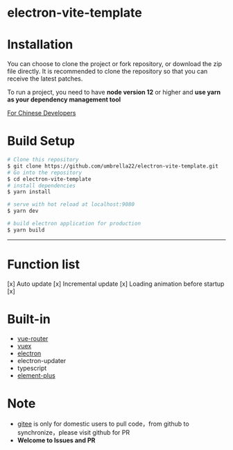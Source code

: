 # electron-vite-template
# Installation
You can choose to clone the project or fork repository, or download the zip file directly. It is recommended to clone the repository so that you can receive the latest patches.

To run a project, you need to have **node version 12** or higher and **use yarn as your dependency management tool**


[For Chinese Developers](/README_ZH.md)
# Build Setup

``` bash
# Clone this repository
$ git clone https://github.com/umbrella22/electron-vite-template.git
# Go into the repository
$ cd electron-vite-template
# install dependencies
$ yarn install

# serve with hot reload at localhost:9080
$ yarn dev

# build electron application for production
$ yarn build


```

---

# Function list

[x] Auto update
[x] Incremental update
[x] Loading animation before startup
[x] 
# Built-in
- [vue-router](https://next.router.vuejs.org/index.html)
- [vuex](https://next.vuex.vuejs.org/index.html)
- [electron](http://www.electronjs.org/docs)
- electron-updater
- typescript
- [element-plus](https://element-plus.gitee.io/#/en-US/component/installation)

# Note
- [gitee](https://gitee.com/Zh-Sky/electron-vite-template) is only for domestic users to pull code，from github to synchronize，please visit github for PR
- **Welcome to Issues and PR**